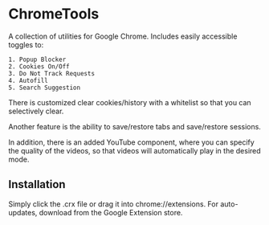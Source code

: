 ChromeTools
===========

A collection of utilities for Google Chrome. Includes easily accessible toggles to:

	1. Popup Blocker
	2. Cookies On/Off
	3. Do Not Track Requests
	4. Autofill
	5. Search Suggestion

There is customized clear cookies/history with a whitelist so that you can selectively clear.

Another feature is the ability to save/restore tabs and save/restore sessions.

In addition, there is an added YouTube component, where you can specify the quality of the videos, so that videos will automatically play in the desired mode.

Installation
------------
Simply click the .crx file or drag it into chrome://extensions. For auto-updates, download from the Google Extension store.